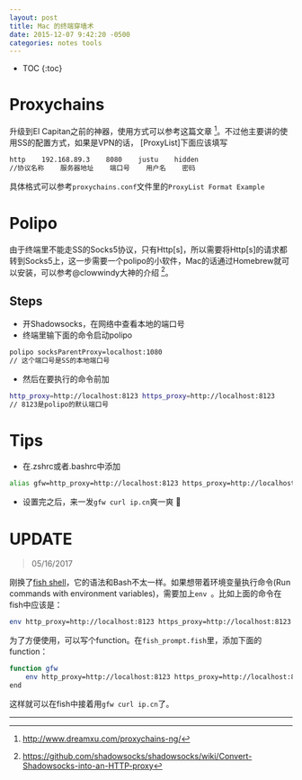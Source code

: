 ```yaml
---
layout: post
title: Mac 的终端穿墙术
date: 2015-12-07 9:42:20 -0500
categories: notes tools
---
```


* TOC
{:toc}

# Proxychains
升级到El Capitan之前的神器，使用方式可以参考这篇文章 [^1]。不过他主要讲的使用SS的配置方式，如果是VPN的话， [ProxyList]下面应该填写

```bash
http    192.168.89.3    8080    justu    hidden
//协议名称    服务器地址    端口号    用户名    密码
```

具体格式可以参考`proxychains.conf`文件里的`ProxyList Format Example`

# Polipo
由于终端里不能走SS的Socks5协议，只有Http[s]，所以需要将Http[s]的请求都转到Socks5上，这一步需要一个polipo的小软件，Mac的话通过Homebrew就可以安装，可以参考@clowwindy大神的介绍 [^2]。

## Steps

- 开Shadowsocks，在网络中查看本地的端口号
- 终端里输下面的命令启动polipo

```bash
polipo socksParentProxy=localhost:1080
// 这个端口号是SS的本地端口号
```

- 然后在要执行的命令前加

```bash
http_proxy=http://localhost:8123 https_proxy=http://localhost:8123
// 8123是polipo的默认端口号
```

# Tips

- 在.zshrc或者.bashrc中添加

```bash
alias gfw=http_proxy=http://localhost:8123 https_proxy=http://localhost:8123
```

- 设置完之后，来一发`gfw curl ip.cn`爽一爽 🚀

# UPDATE

> 05/16/2017

刚换了[fish shell](https://fishshell.com)，它的语法和Bash不太一样。如果想带着环境变量执行命令(Run commands with environment variables)，需要加上`env `。比如上面的命令在fish中应该是：

```bash
env http_proxy=http://localhost:8123 https_proxy=http://localhost:8123 curl ip.cn
```

为了方便使用，可以写个function。在`fish_prompt.fish`里，添加下面的function：

```bash
function gfw
    env http_proxy=http://localhost:8123 https_proxy=http://localhost:8123 $argv
end
```

这样就可以在fish中接着用`gfw curl ip.cn`了。

---

[^1]: http://www.dreamxu.com/proxychains-ng/
[^2]: https://github.com/shadowsocks/shadowsocks/wiki/Convert-Shadowsocks-into-an-HTTP-proxy
